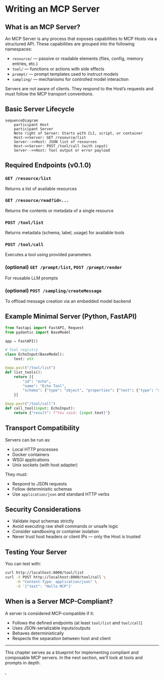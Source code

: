 # Writing an MCP Server

## What is an MCP Server?
An MCP Server is any process that exposes capabilities to MCP Hosts via a structured API. These capabilities are grouped into the following namespaces:
- `resource/` — passive or readable elements (files, config, memory entries, etc.)
- `tool/` — functions or actions with side effects
- `prompt/` — prompt templates used to instruct models
- `sampling/` — mechanisms for controlled model interaction

Servers are not aware of clients. They respond to the Host’s requests and must follow the MCP transport conventions.

## Basic Server Lifecycle
```mermaid
sequenceDiagram
    participant Host
    participant Server
    Note right of Server: Starts with CLI, script, or container
    Host->>Server: GET /resource/list
    Server-->>Host: JSON list of resources
    Host->>Server: POST /tool/call (with input)
    Server-->>Host: Tool output or error payload
```

## Required Endpoints (v0.1.0)

### `GET /resource/list`
Returns a list of available resources

### `GET /resource/read?id=...`
Returns the contents or metadata of a single resource

### `POST /tool/list`
Returns metadata (schema, label, usage) for available tools

### `POST /tool/call`
Executes a tool using provided parameters

### (optional) `GET /prompt/list`, `POST /prompt/render`
For reusable LLM prompts

### (optional) `POST /sampling/createMessage`
To offload message creation via an embedded model backend

## Example Minimal Server (Python, FastAPI)
```python
from fastapi import FastAPI, Request
from pydantic import BaseModel

app = FastAPI()

# Tool registry
class EchoInput(BaseModel):
    text: str

@app.post("/tool/list")
def list_tools():
    return [{
        "id": "echo",
        "name": "Echo Tool",
        "schema": {"type": "object", "properties": {"text": {"type": "string"}}}
    }]

@app.post("/tool/call")
def call_tool(input: EchoInput):
    return {"result": f"You said: {input.text}"}
```

## Transport Compatibility
Servers can be run as:
- Local HTTP processes
- Docker containers
- WSGI applications
- Unix sockets (with host adapter)

They must:
- Respond to JSON requests
- Follow deterministic schemas
- Use `application/json` and standard HTTP verbs

## Security Considerations
- Validate input schemas strictly
- Avoid executing raw shell commands or unsafe logic
- Consider sandboxing or container isolation
- Never trust host headers or client IPs — only the Host is trusted

## Testing Your Server
You can test with:
```bash
curl http://localhost:8000/tool/list
curl -X POST http://localhost:8000/tool/call \
     -H "Content-Type: application/json" \
     -d '{"text": "Hello MCP"}'
```

## When is a Server MCP-Compliant?
A server is considered MCP-compatible if it:
- Follows the defined endpoints (at least `tool/list` and `tool/call`)
- Uses JSON-serializable inputs/outputs
- Behaves deterministically
- Respects the separation between host and client

---

This chapter serves as a blueprint for implementing compliant and composable MCP servers. In the next section, we'll look at tools and prompts in depth.

‚